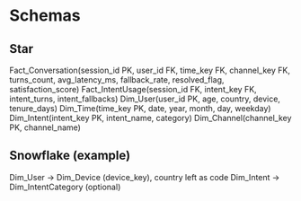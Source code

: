 # Schemas
## Star
Fact_Conversation(session_id PK, user_id FK, time_key FK, channel_key FK, turns_count, avg_latency_ms, fallback_rate, resolved_flag, satisfaction_score)
Fact_IntentUsage(session_id FK, intent_key FK, intent_turns, intent_fallbacks)
Dim_User(user_id PK, age, country, device, tenure_days)
Dim_Time(time_key PK, date, year, month, day, weekday)
Dim_Intent(intent_key PK, intent_name, category)
Dim_Channel(channel_key PK, channel_name)

## Snowflake (example)
Dim_User -> Dim_Device (device_key), country left as code
Dim_Intent -> Dim_IntentCategory (optional)
